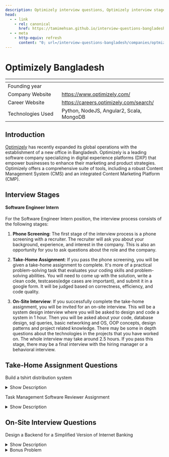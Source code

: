 ```yaml
---
description: Optimizely interview questions, Optimizely interview stages, Optimizely interview details, Optimizely interview question and answers
head:
  - - link
    - rel: canonical
      href: https://tamimehsan.github.io/interview-questions-bangladesh/companies/optmizely
  - - meta
    - http-equiv: refresh
      content: "0; url=/interview-questions-bangladesh/companies/optmizely"
---
```

# Optimizely Bangladesh

| <img width="441" height="1"> | <img width="441" height="1"> |
| :-| :- |
| Founding year | |
| Company Website | https://www.optimizely.com/ |
| Career Website | https://careers.optimizely.com/search/ |
| Technologies Used| Python, NodeJS, Angular2, Scala, MongoDB |

## Introduction

[Optimizely](https://www.optimizely.com/get-started/) has recently expanded its global operations with the establishment of a new office in Bangladesh. Optimizely is a leading software company specializing in digital experience platforms (DXP) that empower businesses to enhance their marketing and product strategies. Optimizely offers a comprehensive suite of tools, including a robust Content Management System (CMS) and an integrated Content Marketing Platform (CMP).

## Interview Stages

#### Software Engineer Intern

For the Software Engineer Intern position, the interview process consists of the following stages:

1. **Phone Screening**: The first stage of the interview process is a phone screening with a recruiter. The recruiter will ask you about your background, experience, and interest in the company. This is also an opportunity for you to ask questions about the role and the company.

2. **Take-Home Assignment**: If you pass the phone screening, you will be given a take-home assignment to complete. It's more of a practical problem-solving task that evaluates your coding skills and problem-solving abilities. You will need to come up with the solution, write a clean code, testcases(edge cases are important), and submit it in a google form. It will be judged based on correctness, efficiency, and code quality.

3. **On-Site Interview**: If you successfully complete the take-home assignment, you will be invited for an on-site interview. This will be a system design interview where you will be asked to design and code a system in 1 hour. Then you will be asked about your code, database design, sql queries, basic networking and OS, OOP concepts, design patterns and project related knowledge. There may be some in depth questions about the technologies in the projects that you have worked on. The whole interview may take around 2.5 hours. If you pass this stage, there may be a final interview with the hiring manager or a behavioral interview.

## Take-Home Assignment Questions

<article>

 
Build a tshirt distribution system
<details><summary>Show Description</summary>

Imagine you're working at a T-shirt factory and you manage orders by packing a bulk amount of shirts into a certain number of bags. For every order, you have a specification of how many bags you have to fill and a fixed number of shirts to fill them with. The requirement is to distribute the shirts in the bags as evenly as possible.

For example, if there are 100 shirts and 10 bags, then each bag will get 10 shirts. However, sometimes the shirt factory will have production errors, and it might produce the wrong number of shirts. It's not going to be 200 shirts instead of 100, but there will be some minor deviation from the original number.

Write a function to solve this problem. Define the function name, input parameters, and output type as you wish. The goal is to minimize the deviation of the number of shirts in each bag, i.e., distribute as evenly as possible, with the important aspect that only a single bag can have a different number of shirts. For example, if you have 10 bags and 103 shirts, then 9 bags can have 10 shirts, and the last bag can have 13 shirts. Here the deviation is 13 - 10 = 3, which is the minimum deviation.
</details>
</article>

<article>

Task Management Software Reviewer Assignment
<details><summary>Show Description</summary>

Let's say you are building a task management software (get familiar with JIRA, Trello, or Asana). Each task in the system has a few properties:
- `taskId`: An integer identifier.
- `assigneeName`: The person who is assigned to or responsible for the task.
- `reviewerName`: The person responsible for reviewing the task (think code review) - this can be null.
- `status`: The current state of the task, which could be "todo", "in-progress", "in-review", or "done".
- `estimateInHours`: The number of hours estimated to complete this task for the assignee.

Assume that you are given the list of tasks for a single team. We want to build a function that would do a simple recommendation for reviewers for each task. Given the list of tasks with the basic properties, our function should return a modified list where each task has a non-null `reviewerName` property, given that the task does not already have an assigned reviewer. The function should ensure that the reviewers are distributed as evenly as possible across all tasks and that the total effort for each team member is minimized.

Constraints / Assumptions:

- Some tasks in the list will already have a reviewer assigned to them.
- You can assume all the tasks have one person assigned.
- You can assume that everyone on the team has at least one task assigned to them.
- You should only suggest reviewers for tasks that are in the "in-review" status.
- You should try to distribute reviewers as evenly as possible across all the tasks, 
  so that one person does not review too many tasks.
- You should try to minimize the total effort in terms of the number of hours
  for each team member. 
Assume that reviewing a task takes 1/3 of the `estimateInHours` for that task.
</details>
</article>

## On-Site Interview Questions

<article>

Design a Backend for a Simplified Version of Internet Banking 
<details><summary>Show Description</summary>

#### Acceptance Criteria:

- **View Account Balance**: Users can view their current account balance.
- **Transfer Money**: Users can transfer money to another registered user by providing the recipient's phone number and amount.
- **Pay Utility Bill**: Users can pay their utility bill to utility providers. They can choose the provider from a list of providers in the system.
- **Top N Users by Transactions**: Given a list of transactions, write a function that would return the top N users based on the number of transactions, in descending order of transaction volume. The result should include the user name, phone number, and number of transactions.
- **View Transaction History**: Users can view their transaction history, ordered by most recent. The history should include all kinds of transactions. For user transactions, it should include the recipient’s phone number and the amount. For bill payments, it should include the utility provider name. All transactions should also have the payment date.
</details>

<details><summary>Bonus Problem</summary>

- **Promo Codes Management**: Admin users can create promo codes in the system, which users can use while paying bills. Each promo code can be used a certain number of times per user, and each promo code has a certain amount of cashback.
- **Promo Codes Analytics**: Admin users can see a list of all promo codes, including the total number of uses, the average number of times utilized per user, and the total amount of cashback disbursed for each promo code. This list should be ordered by the most recent promo code first.
</details>
</article>

